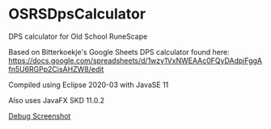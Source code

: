 # OSRSDpsCalculator
DPS calculator for Old School RuneScape

Based on Bitterkoekje's Google Sheets DPS calculator found here:
  https://docs.google.com/spreadsheets/d/1wzy1VxNWEAAc0FQyDAdpiFggAfn5U6RGPp2CisAHZW8/edit

Compiled using Eclipse 2020-03 with JavaSE 11

Also uses JavaFX SKD 11.0.2

[Debug Screenshot](https://gyazo.com/0474d5887b08171a319888c124198862)

